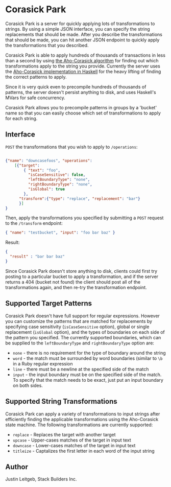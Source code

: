 # Corasick Park

Corasick Park is a server for quickly applying lots of transformations
to strings. By using a simple JSON interface, you can specify the
string replacements that should be made. After you describe the
transformations that should be made, you can hit another JSON endpoint
to quickly apply the transformations that you described.

Corasick Park is able to apply hundreds of thousands of transactions
in less than a second by using
[the Aho-Corasick algorithm](http://en.wikipedia.org/wiki/Aho%E2%80%93Corasick_string_matching_algorithm)
for finding out which transformations apply to the string you
provide. Currently the server uses the
[Aho-Corasick implementation in Haskell](http://hackage.haskell.org/package/AhoCorasick)
for the heavy lifting of finding the correct patterns to apply.

Since it is very quick even to precompile hundreds of thousands of
patterns, the server doesn't persist anything to disk, and uses
Haskell's MVars for safe concurrency.

Corasick Park allows you to precompile patterns in groups by a
'bucket' name so that you can easily choose which set of
transformations to apply for each string.

## Interface

`POST` the transformations that you wish to apply to `/operations`:

```json

{"name": "downcasefoos", "operations":
    [{"target":
        { "text": "foo",
          "isCaseSensitive": false,
          "leftBoundaryType": "none",
          "rightBoundaryType": "none",
          "isGlobal": true
        },
      "transform":{"type": "replace", "replacement": "bar"}
      }]
}
```

Then, apply the transformations you specified by submitting a `POST`
request to the `/transform` endpoint:

```json
{ "name": "testbucket", "input": "foo bar baz" }
```

Result:

```json
{
  "result" : "bar bar baz"
}
```

Since Corasick Park doesn't store anything to disk, clients could
first try posting to a particular bucket to apply a transformation,
and if the server returns a 404 (bucket not found) the client should
post all of the transformations again, and then re-try the
transformation endpoint.

## Supported Target Patterns

Corasick Park doesn't have full support for regular
expressions. However you can customize the patterns that are matched
for replacements by specifying case sensitivity (`isCaseSensitive`
option), global or single replacement (`isGlobal` option), and the
types of boundaries on each side of the pattern you specified. The
currently supported boundaries, which can be supplied to the
`leftBoundaryType` and `rightBoundaryType` option are:

* `none` - there is no requirement for the type of boundary around the
  string
* `word` - the match must be surrounded by word boundaries (similar to
  `\b` in a Ruby regular expression
* `line` - there must be a newline at the specified side of the match
* `input` - the input boundary must be on the specified side of the
    match. To specify that the match needs to be exact, just put an
    input boundary on both sides.

## Supported String Transformations

Corasick Park can apply a variety of transformations to input strings
after efficiently finding the applicable transformations using the
Aho-Corasick state machine. The following transformations are
currently supported:

* `replace` - Replaces the target with another target
* `upcase` - Upper-cases matches of the target in input text
* `downcase` - Lower-cases matches of the target in input text
* `titleize` - Captalizes the first letter in each word of the input string

## Author

Justin Leitgeb, Stack Builders Inc.
